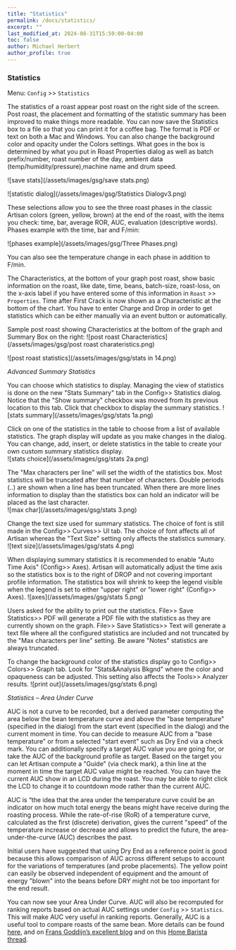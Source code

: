 ```yaml
---
title: "Statistics"
permalink: /docs/statistics/
excerpt: ""
last_modified_at: 2024-08-31T15:59:00-04:00
toc: false
author: Michael Herbert
author_profile: true
---
```

### Statistics

Menu: `Config` >> `Statistics`

The statistics of a roast appear post roast on the right side of the screen.  Post roast, the placement and formatting of the statistic summary has been improved to make things more readable.  You can now save the Statistics box to a file so that you can print it for a coffee bag.  The format is PDF or text on both a Mac and Windows.  You can also change the background color and opacity under the Colors settings.  What goes in the box is determined by what you put in Roast Properties dialog as well as batch prefix/number, roast number of the day, ambient data (temp/humidity/pressure),machine name and drum speed. 

![save stats](/assets/images/gsg/save stats.png)

![statistic dialog](/assets/images/gsg/Statistics Dialogv3.png)

These selections allow you to see the three roast phases in the classic Artisan colors (green, yellow, brown) at the end of the roast, with the items you check: time, bar, average ROR, AUC, evaluation (descriptive words).  Phases example with the time, bar and F/min:

![phases example](/assets/images/gsg/Three Phases.png)

You can also see the temperature change in each phase in addition to F/min.

The Characteristics, at the bottom of your graph post roast, show basic information on the roast, like date, time, beans, batch-size, roast-loss, on the x-axis label if you have entered some of this information in `Roast` >> `Properties`.  Time after First Crack is now shown as a Characteristic at the bottom of the chart.  You have to enter Charge and Drop in order to get statistics which can be either manually via an event button or automatically.   

Sample post roast showing Characteristics at the bottom of the graph and Summary Box on the right:
![post roast Characteristics](/assets/images/gsg/post roast charateristics.png)

![post roast statistics](/assets/images/gsg/stats in 14.png)

*Advanced Summary Statistics*

You can choose which statistics to display. Managing the view of statistics is done on the new "Stats Summary" tab in the Config>> Statistics dialog. Notice that the "Show summary" checkbox was moved from its previous location to this tab.  Click that checkbox to display the summary statistics. 
![stats summary](/assets/images/gsg/stats 1a.png)

Click on one of the statistics in the table to choose from a list of available statistics.  The graph display will update as you make changes in the dialog.  You can change, add, insert, or delete statistics in the table to create your own custom summary statistics display.   
![stats choice](/assets/images/gsg/stats 2a.png)

The "Max characters per line" will set the width of the statistics box.  Most statistics will be truncated after that number of characters.  Double periods (..) are shown when a line has been truncated. When there are more lines information to display than the statistics box can hold an indicator will be placed as the last character.   
![max char](/assets/images/gsg/stats 3.png)

Change the text size used for summary statistics.  The choice of font is still made in the Config>> Curves>> UI tab.  The choice of font affects all of Artisan whereas the "Text Size" setting only affects the statistics summary.  
![text size](/assets/images/gsg/stats 4.png)

When displaying summary statistics it is recommended to enable "Auto Time Axis" (Config>> Axes).  Artisan will automatically adjust the time axis so the statistics box is to the right of DROP and not covering important profile information. The statistics box will shrink to keep the legend visible when the legend is set to either "upper right" or "lower right" (Config>> Axes). 
![axes](/assets/images/gsg/stats 5.png)

Users asked for the ability to print out the statistics.  File>> Save Statistics>> PDF will generate a PDF file with the statistics as they are currently shown on the graph.  File>> Save Statistics>> Text will generate a text file where all the configured statistics are included and not truncated by the "Max characters per line" setting.  Be aware "Notes" statistics are always truncated.  

To change the background color of the statistics display go to Config>> Colors>> Graph tab.  Look for "Stats&Analysis Bkgnd" where the color and opaqueness can be adjusted.  This setting also affects the Tools>> Analyzer results. 
![print out](/assets/images/gsg/stats 6.png)


*Statistics – Area Under Curve*

AUC is not a curve to be recorded, but a derived parameter computing the area below the bean temperature curve and above the "base temperature" (specified in the dialog) from the start event (specified in the dialog) and the current moment in time. You can decide to measure AUC from a "base temperature" or from a selected "start event" such as Dry End via a check mark. You can additionally specify a target AUC value you are going for, or take the AUC of the background profile as target. Based on the target you can let Artisan compute a "Guide" (via check mark), a thin line at the moment in time the target AUC value might be reached. You can have the current AUC show in an LCD during the roast.  You may be able to right click the LCD to change it to countdown mode rather than the current AUC.  

AUC is “the idea that the area under the temperature curve could be an indicator on how much total energy the beans might have receive during the roasting process. While the rate-of-rise (RoR) of a temperature curve, calculated as the first (discrete) derivation, gives the current "speed" of the temperature increase or decrease and allows to predict the future, the area-under-the-curve (AUC) describes the past.

Initial users have suggested that using Dry End as a reference point is good because this allows comparison of AUC across different setups to account for the variations of temperatures (and probe placements). The yellow point can easily be observed independent of equipment and the amount of energy "blown" into the beans before DRY might not be too important for the end result.

You can now see your Area Under Curve.  AUC will also be recomputed for ranking reports based on actual AUC settings under `Config` >> `Statistics`.  This will make AUC very useful in ranking reports.  Generally, AUC is a useful tool to compare roasts of the same bean.  More details can be found [here](https://artisan-roasterscope.blogspot.com/2016/11/area-under-curve-auc.html), and on [Frans Goddijn’s excellent blog](http://kostverlorenvaart.blogspot.com/2016/11/the-area-under-curve.html) and on this [Home Barista thread](https://www.home-barista.com/home-roasting/charting-auc-in-artisan-t46404.html).
